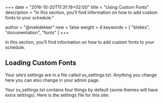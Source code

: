 +++
date            = "2016-10-20T11:31:19+02:00"
title           = "Using Custom Fonts"
description     = "In this section, you’ll find information on how to add custom fonts to your schedule."

author          = "@niekdekker"
new             = false
weight          = 4
keywords        = [
    "blokks",
    "documentation",
    "fonts"
]
+++

In this section, you’ll find information on how to add custom fonts to your schedule.

## Loading Custom Fonts
Your site’s settings are in a file called sv_settings.txt. Anything you change here you can also change in your admin page.

Your sv_settings.txt contains four things by default (some themes will have extra settings). Here is the settings file for this site:
